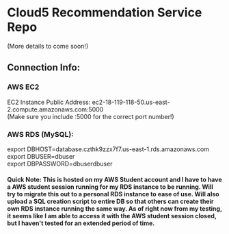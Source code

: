 # Cloud5 Recommendation Service Repo
(More details to come soon!)

## Connection Info:
### AWS EC2
EC2 Instance Public Address: ec2-18-119-118-50.us-east-2.compute.amazonaws.com:5000  
(Make sure you include :5000 for the correct port number!)

### AWS RDS (MySQL):
export DBHOST=database.czthk9zzx7f7.us-east-1.rds.amazonaws.com  
export DBUSER=dbuser  
export DBPASSWORD=dbuserdbuser  

#### Quick Note: This is hosted on my AWS Student account and I have to have a AWS student session running for my RDS instance to be running. Will try to migrate this out to a personal RDS instance to ease of use. Will also upload a SQL creation script to entire DB so that others can create their own RDS instance running the same way. As of right now from my testing, it seems like I am able to access it with the AWS student session closed, but I haven't tested for an extended period of time.  
